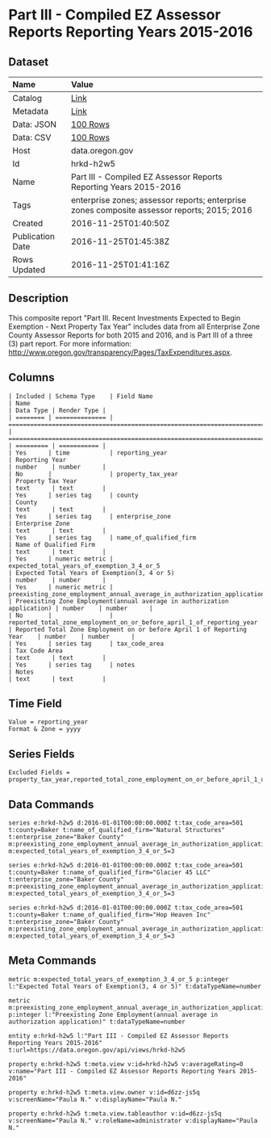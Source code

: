 # Part III - Compiled EZ Assessor Reports Reporting Years 2015-2016

## Dataset

| Name | Value |
| :--- | :---- |
| Catalog | [Link](https://catalog.data.gov/dataset/part-iii-compiled-ez-assessor-reports-reporting-years-2015-2016) |
| Metadata | [Link](https://data.oregon.gov/api/views/hrkd-h2w5) |
| Data: JSON | [100 Rows](https://data.oregon.gov/api/views/hrkd-h2w5/rows.json?max_rows=100) |
| Data: CSV | [100 Rows](https://data.oregon.gov/api/views/hrkd-h2w5/rows.csv?max_rows=100) |
| Host | data.oregon.gov |
| Id | hrkd-h2w5 |
| Name | Part III - Compiled EZ Assessor Reports Reporting Years 2015-2016 |
| Tags | enterprise zones; assessor reports; enterprise zones composite assessor reports; 2015; 2016 |
| Created | 2016-11-25T01:40:50Z |
| Publication Date | 2016-11-25T01:45:38Z |
| Rows Updated | 2016-11-25T01:41:16Z |

## Description

This composite report "Part III. Recent Investments Expected to Begin Exemption - Next Property Tax Year" includes data from all Enterprise Zone County Assessor Reports for both 2015 and 2016, and is Part III of a three (3) part report. For more information: http://www.oregon.gov/transparency/Pages/TaxExpenditures.aspx.

## Columns

```ls
| Included | Schema Type    | Field Name                                                              | Name                                                                     | Data Type | Render Type |
| ======== | ============== | ======================================================================= | ======================================================================== | ========= | =========== |
| Yes      | time           | reporting_year                                                          | Reporting Year                                                           | number    | number      |
| No       |                | property_tax_year                                                       | Property Tax Year                                                        | text      | text        |
| Yes      | series tag     | county                                                                  | County                                                                   | text      | text        |
| Yes      | series tag     | enterprise_zone                                                         | Enterprise Zone                                                          | text      | text        |
| Yes      | series tag     | name_of_qualified_firm                                                  | Name of Qualified Firm                                                   | text      | text        |
| Yes      | numeric metric | expected_total_years_of_exemption_3_4_or_5                              | Expected Total Years of Exemption(3, 4 or 5)                             | number    | number      |
| Yes      | numeric metric | preexisting_zone_employment_annual_average_in_authorization_application | Preexisting Zone Employment(annual average in authorization application) | number    | number      |
| No       |                | reported_total_zone_employment_on_or_before_april_1_of_reporting_year   | Reported Total Zone Employment on or before April 1 of Reporting Year    | number    | number      |
| Yes      | series tag     | tax_code_area                                                           | Tax Code Area                                                            | text      | text        |
| Yes      | series tag     | notes                                                                   | Notes                                                                    | text      | text        |
```

## Time Field

```ls
Value = reporting_year
Format & Zone = yyyy
```

## Series Fields

```ls
Excluded Fields = property_tax_year,reported_total_zone_employment_on_or_before_april_1_of_reporting_year
```

## Data Commands

```ls
series e:hrkd-h2w5 d:2016-01-01T00:00:00.000Z t:tax_code_area=501 t:county=Baker t:name_of_qualified_firm="Natural Structures" t:enterprise_zone="Baker County" m:preexisting_zone_employment_annual_average_in_authorization_application=5 m:expected_total_years_of_exemption_3_4_or_5=3

series e:hrkd-h2w5 d:2016-01-01T00:00:00.000Z t:tax_code_area=501 t:county=Baker t:name_of_qualified_firm="Glacier 45 LLC" t:enterprise_zone="Baker County" m:preexisting_zone_employment_annual_average_in_authorization_application=1 m:expected_total_years_of_exemption_3_4_or_5=3

series e:hrkd-h2w5 d:2016-01-01T00:00:00.000Z t:tax_code_area=501 t:county=Baker t:name_of_qualified_firm="Hop Heaven Inc" t:enterprise_zone="Baker County" m:preexisting_zone_employment_annual_average_in_authorization_application=2 m:expected_total_years_of_exemption_3_4_or_5=3
```

## Meta Commands

```ls
metric m:expected_total_years_of_exemption_3_4_or_5 p:integer l:"Expected Total Years of Exemption(3, 4 or 5)" t:dataTypeName=number

metric m:preexisting_zone_employment_annual_average_in_authorization_application p:integer l:"Preexisting Zone Employment(annual average in authorization application)" t:dataTypeName=number

entity e:hrkd-h2w5 l:"Part III - Compiled EZ Assessor Reports Reporting Years 2015-2016" t:url=https://data.oregon.gov/api/views/hrkd-h2w5

property e:hrkd-h2w5 t:meta.view v:id=hrkd-h2w5 v:averageRating=0 v:name="Part III - Compiled EZ Assessor Reports Reporting Years 2015-2016"

property e:hrkd-h2w5 t:meta.view.owner v:id=d6zz-js5q v:screenName="Paula N." v:displayName="Paula N."

property e:hrkd-h2w5 t:meta.view.tableauthor v:id=d6zz-js5q v:screenName="Paula N." v:roleName=administrator v:displayName="Paula N."
```